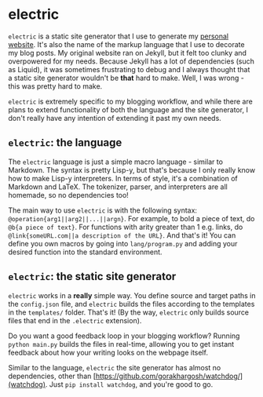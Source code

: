# electric

`electric` is a static site generator that I use to generate my [personal website](https://hajeon.xyz/). It's also the name of the markup language that I use to decorate my blog posts. My original website ran on Jekyll, but it felt too clunky and overpowered for my needs. Because Jekyll has a lot of dependencies (such as Liquid), it was sometimes frustrating to debug and I always thought that a static site generator wouldn't be **that** hard to make. Well, I was wrong - this was pretty hard to make. 

`electric` is extremely specific to my blogging workflow, and while there are plans to extend functionality of both the language and the site generator, I don't really have any intention of extending it past my own needs. 

## `electric`: the language

The `electric` language is just a simple macro language - similar to Markdown. The syntax is pretty Lisp-y, but that's because I only really know how to make Lisp-y interpreters. In terms of style, it's a combination of Markdown and LaTeX. The tokenizer, parser, and interpreters are all homemade, so no dependencies too!

The main way to use `electric` is with the following syntax: `@operation{arg1||arg2||...||argn}`. For example, to bold a piece of text, do `@b{a piece of text}`. For functions with arity greater than 1 e.g. links, do `@link{someURL.com||a description of the URL}`. And that's it! You can define you own macros by going into `lang/program.py` and adding your desired function into the standard environment. 

## `electric`: the static site generator

`electric` works in a **really** simple way. You define source and target paths in the `config.json` file, and `electric` builds the files according to the templates in the `templates/` folder. That's it! (By the way, `electric` only builds source files that end in the `.electric` extension). 

Do you want a good feedback loop in your blogging workflow? Running `python main.py` builds the files in real-time, allowing you to get instant feedback about how your writing looks on the webpage itself. 

Similar to the language, `electric` the site generator has almost no dependencies, other than [https://github.com/gorakhargosh/watchdog/](watchdog). Just `pip install watchdog`, and you're good to go. 





